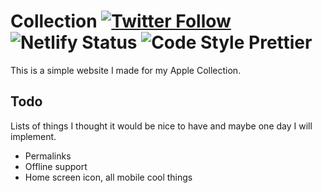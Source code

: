 # Collection [![Twitter Follow](https://img.shields.io/twitter/follow/leozera?label=Follow%20on%20Twitter)](https://twitter.com/leozera/) ![Netlify Status](https://img.shields.io/endpoint.svg?url=https%3A%2F%2Fdeveloper.oswaldlabs.com%2Fnetlify-status%2Fb634d562-0afe-4c7b-bdd6-32688bf36b0b) ![Code Style Prettier](https://img.shields.io/badge/code_style-prettier-ff69b4.svg)

This is a simple website I made for my Apple Collection.

## Todo

Lists of things I thought it would be nice to have and maybe one day I will implement.

- Permalinks
- Offline support
- Home screen icon, all mobile cool things
